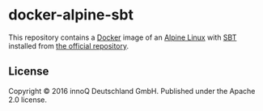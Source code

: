 # docker-alpine-sbt

This repository contains a [Docker] image of an [Alpine Linux] with [SBT] installed from [the official repository](https://dl.bintray.com/sbt/native-packages/sbt/).

[Alpine Linux]: https://www.alpinelinux.org
[Docker]: https://www.docker.com
[SBT]: http://www.scala-sbt.org/


## License

Copyright © 2016 innoQ Deutschland GmbH. Published under the Apache 2.0 license.
